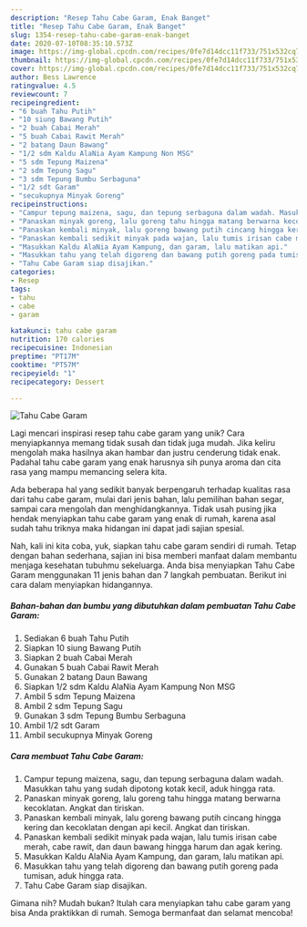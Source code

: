 ```yaml
---
description: "Resep Tahu Cabe Garam, Enak Banget"
title: "Resep Tahu Cabe Garam, Enak Banget"
slug: 1354-resep-tahu-cabe-garam-enak-banget
date: 2020-07-10T08:35:10.573Z
image: https://img-global.cpcdn.com/recipes/0fe7d14dcc11f733/751x532cq70/tahu-cabe-garam-foto-resep-utama.jpg
thumbnail: https://img-global.cpcdn.com/recipes/0fe7d14dcc11f733/751x532cq70/tahu-cabe-garam-foto-resep-utama.jpg
cover: https://img-global.cpcdn.com/recipes/0fe7d14dcc11f733/751x532cq70/tahu-cabe-garam-foto-resep-utama.jpg
author: Bess Lawrence
ratingvalue: 4.5
reviewcount: 7
recipeingredient:
- "6 buah Tahu Putih"
- "10 siung Bawang Putih"
- "2 buah Cabai Merah"
- "5 buah Cabai Rawit Merah"
- "2 batang Daun Bawang"
- "1/2 sdm Kaldu AlaNia Ayam Kampung Non MSG"
- "5 sdm Tepung Maizena"
- "2 sdm Tepung Sagu"
- "3 sdm Tepung Bumbu Serbaguna"
- "1/2 sdt Garam"
- "secukupnya Minyak Goreng"
recipeinstructions:
- "Campur tepung maizena, sagu, dan tepung serbaguna dalam wadah. Masukkan tahu yang sudah dipotong kotak kecil, aduk hingga rata."
- "Panaskan minyak goreng, lalu goreng tahu hingga matang berwarna kecoklatan. Angkat dan tiriskan."
- "Panaskan kembali minyak, lalu goreng bawang putih cincang hingga kering dan kecoklatan dengan api kecil. Angkat dan tiriskan."
- "Panaskan kembali sedikit minyak pada wajan, lalu tumis irisan cabe merah, cabe rawit, dan daun bawang hingga harum dan agak kering."
- "Masukkan Kaldu AlaNia Ayam Kampung, dan garam, lalu matikan api."
- "Masukkan tahu yang telah digoreng dan bawang putih goreng pada tumisan, aduk hingga rata."
- "Tahu Cabe Garam siap disajikan."
categories:
- Resep
tags:
- tahu
- cabe
- garam

katakunci: tahu cabe garam 
nutrition: 170 calories
recipecuisine: Indonesian
preptime: "PT17M"
cooktime: "PT57M"
recipeyield: "1"
recipecategory: Dessert

---
```



![Tahu Cabe Garam](https://img-global.cpcdn.com/recipes/0fe7d14dcc11f733/751x532cq70/tahu-cabe-garam-foto-resep-utama.jpg)

Lagi mencari inspirasi resep tahu cabe garam yang unik? Cara menyiapkannya memang tidak susah dan tidak juga mudah. Jika keliru mengolah maka hasilnya akan hambar dan justru cenderung tidak enak. Padahal tahu cabe garam yang enak harusnya sih punya aroma dan cita rasa yang mampu memancing selera kita.

Ada beberapa hal yang sedikit banyak berpengaruh terhadap kualitas rasa dari tahu cabe garam, mulai dari jenis bahan, lalu pemilihan bahan segar, sampai cara mengolah dan menghidangkannya. Tidak usah pusing jika hendak menyiapkan tahu cabe garam yang enak di rumah, karena asal sudah tahu triknya maka hidangan ini dapat jadi sajian spesial.




Nah, kali ini kita coba, yuk, siapkan tahu cabe garam sendiri di rumah. Tetap dengan bahan sederhana, sajian ini bisa memberi manfaat dalam membantu menjaga kesehatan tubuhmu sekeluarga. Anda bisa menyiapkan Tahu Cabe Garam menggunakan 11 jenis bahan dan 7 langkah pembuatan. Berikut ini cara dalam menyiapkan hidangannya.

<!--inarticleads1-->

##### Bahan-bahan dan bumbu yang dibutuhkan dalam pembuatan Tahu Cabe Garam:

1. Sediakan 6 buah Tahu Putih
1. Siapkan 10 siung Bawang Putih
1. Siapkan 2 buah Cabai Merah
1. Gunakan 5 buah Cabai Rawit Merah
1. Gunakan 2 batang Daun Bawang
1. Siapkan 1/2 sdm Kaldu AlaNia Ayam Kampung Non MSG
1. Ambil 5 sdm Tepung Maizena
1. Ambil 2 sdm Tepung Sagu
1. Gunakan 3 sdm Tepung Bumbu Serbaguna
1. Ambil 1/2 sdt Garam
1. Ambil secukupnya Minyak Goreng




<!--inarticleads2-->

##### Cara membuat Tahu Cabe Garam:

1. Campur tepung maizena, sagu, dan tepung serbaguna dalam wadah. Masukkan tahu yang sudah dipotong kotak kecil, aduk hingga rata.
1. Panaskan minyak goreng, lalu goreng tahu hingga matang berwarna kecoklatan. Angkat dan tiriskan.
1. Panaskan kembali minyak, lalu goreng bawang putih cincang hingga kering dan kecoklatan dengan api kecil. Angkat dan tiriskan.
1. Panaskan kembali sedikit minyak pada wajan, lalu tumis irisan cabe merah, cabe rawit, dan daun bawang hingga harum dan agak kering.
1. Masukkan Kaldu AlaNia Ayam Kampung, dan garam, lalu matikan api.
1. Masukkan tahu yang telah digoreng dan bawang putih goreng pada tumisan, aduk hingga rata.
1. Tahu Cabe Garam siap disajikan.




Gimana nih? Mudah bukan? Itulah cara menyiapkan tahu cabe garam yang bisa Anda praktikkan di rumah. Semoga bermanfaat dan selamat mencoba!
